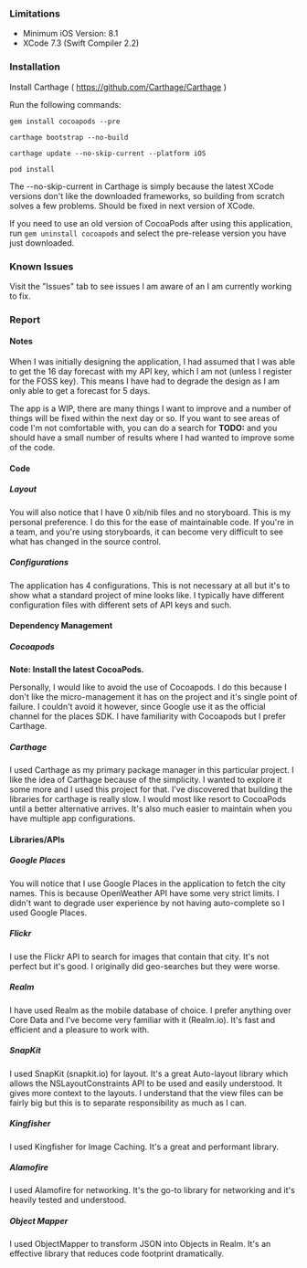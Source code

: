 ### Limitations

- Minimum iOS Version: 8.1
- XCode 7.3 (Swift Compiler 2.2)

### Installation

Install Carthage ( https://github.com/Carthage/Carthage )

Run the following commands:

```gem install cocoapods --pre```

```carthage bootstrap --no-build```

```carthage update --no-skip-current --platform iOS```

```pod install```

The --no-skip-current in Carthage is simply because the latest XCode versions don't like the downloaded frameworks, so building from scratch solves a few problems. Should be fixed in next version of XCode.

If you need to use an old version of CocoaPods after using this application, run ```gem uninstall cocoapods``` and select the pre-release version you have just downloaded.

### Known Issues

Visit the "Issues" tab to see issues I am aware of an I am currently working to fix.


### Report

#### Notes
When I was initially designing the application, I had assumed that I was able to get the 16 day forecast with my API key, which I am not (unless I register for the FOSS key). This means I have had to degrade the design as I am only able to get a forecast for 5 days.

The app is a WIP, there are many things I want to improve and a number of things will be fixed within the next day or so. If you want to see areas of code I'm not comfortable with, you can do a search for **TODO:** and you should have a small number of results where I had wanted to improve some of the code.


#### Code

##### Layout
You will also notice that I have 0 xib/nib files and no storyboard. This is my personal preference. I do this for the ease of maintainable code. If you're in a team, and you're using storyboards, it can become very difficult to see what has changed in the source control.

##### Configurations
The application has 4 configurations. This is not necessary at all but it's to show what a standard project of mine looks like. I typically have different configuration files with different sets of API keys and such.


#### Dependency Management

##### Cocoapods
**Note: Install the latest CocoaPods.**

Personally, I would like to avoid the use of Cocoapods. I do this because I don't like the micro-management it has on the project and it's single point of failure. I couldn't avoid it however, since Google use it as the official channel for the places SDK. I have familiarity with Cocoapods but I prefer Carthage.

##### Carthage
I used Carthage as my primary package manager in this particular project. I like the idea of Carthage because of the simplicity. I wanted to explore it some more and I used this project for that. I've discovered that building the libraries for carthage is really slow. I would most like resort to CocoaPods until a better alternative arrives. It's also much easier to maintain when you have multiple app configurations.


#### Libraries/APIs

##### Google Places
You will notice that I use Google Places in the application to fetch the city names. This is because OpenWeather API have some very strict limits. I didn't want to degrade user experience by not having auto-complete so I used Google Places.

##### Flickr
I use the Flickr API to search for images that contain that city. It's not perfect but it's good. I originally did geo-searches but they were worse.

##### Realm
I have used Realm as the mobile database of choice. I prefer anything over Core Data and I've become very familiar with it (Realm.io). It's fast and efficient and a pleasure to work with.

##### SnapKit
I used SnapKit (snapkit.io) for layout. It's a great Auto-layout library which allows the NSLayoutConstraints API to be used and easily understood. It gives more context to the layouts. I understand that the view files can be fairly big but this is to separate responsibility as much as I can.

##### Kingfisher
I used Kingfisher for Image Caching. It's a great and performant library.

##### Alamofire
I used Alamofire for networking. It's the go-to library for networking and it's heavily tested and understood.

##### Object Mapper
I used ObjectMapper to transform JSON into Objects in Realm. It's an effective library that reduces code footprint dramatically.
